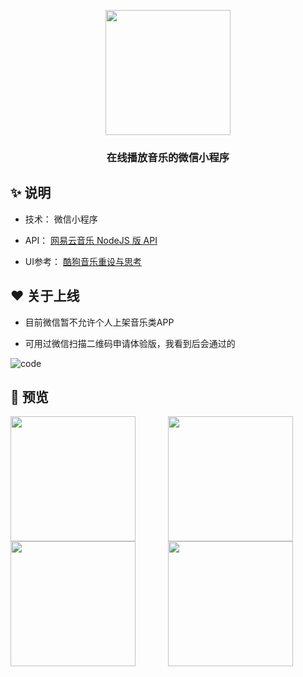<p align="center">
   <img width="200" src="http://img.coder.wang/logo.png">
</p>

<h3 align="center">在线播放音乐的微信小程序</h3>

## ✨   说明

- 技术： 微信小程序


-  API： [网易云音乐 NodeJS 版 API](https://binaryify.github.io/NeteaseCloudMusicApi/#/ "网易云音乐 NodeJS 版 API") 


-  UI参考：  [酷狗音乐重设与思考](https://www.zcool.com.cn/work/ZNDQyMzgyNDg=.html "酷狗音乐重设与思考")

## ❤️ 关于上线

- 目前微信暂不允许个人上架音乐类APP


- 可用过微信扫描二维码申请体验版，我看到后会通过的

 ![code](http://img.coder.wang/code.png)

## 🌈 预览

<div style="display:flex;flex-wrap: wrap;">
  <div style="width: 50%"><image src="http://img.coder.wang/index.png" width="200px"/></div>
  <div style="width: 50%"><image src="http://img.coder.wang/player.png" width="200px"/></div>
  <div style="width: 50%"><image src="http://img.coder.wang/songList.png" width="200px"/></div>
  <div style="width: 50%"><image src="http://img.coder.wang/hotList.png" width="200px"/></div>
</div>

